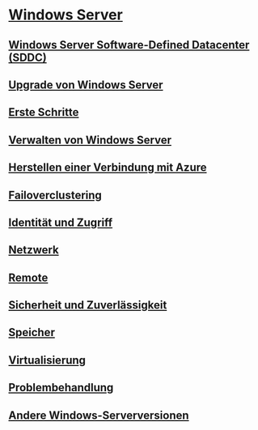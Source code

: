 # [Windows Server](windows-server.md)
## [Windows Server Software-Defined Datacenter (SDDC)](sddc.md)
## [Upgrade von Windows Server](upgrade/upgrade-overview.md)
## [Erste Schritte](get-started/Server-Basics.md)
## [Verwalten von Windows Server](administration/manage-windows-server.yml)
## [Herstellen einer Verbindung mit Azure](azure-hybrid-services/index.md)
## [Failoverclustering](failover-clustering/failover-clustering-overview.md)
## [Identität und Zugriff](identity/Identity-and-Access.yml)
## [Netzwerk](networking/index.yml)
## [Remote](remote/index.yml)
## [Sicherheit und Zuverlässigkeit](security/security-and-assurance.yml)
## [Speicher](storage/storage.yml)
## [Virtualisierung](virtualization/virtualization.yml)
## [Problembehandlung](troubleshoot/windows-server-troubleshooting.md)
## [Andere Windows-Serverversionen](windows-server-versions.md)